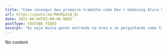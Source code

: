 ```yaml
---
title: "Como consegui meu primeiro trabalho como Dev + Unboxing Alura Stars! | Primeiros passos como Dev"
url: https://youtu.be/RW1Rp2oQ_bc
date: 2021-06-04T03:00:00.000Z
postType: YOUTUBE_VIDEO
excerpt: "Eu vejo muita gente entrando na área e se perguntando como faz pra ir crescendo na carreira, ir chegando a vagas empresas e projetos mais legais. Essa é uma pergunta dificil de responder, mas acho que conhecendo como outras pessoas fizeram da pra ter uma inspiração legal de ir escrevendo sua própria história. Então nesse vídeo eu conto pra vocês como consegui meu primeiro emprego como Programador!"
---
```


No content
